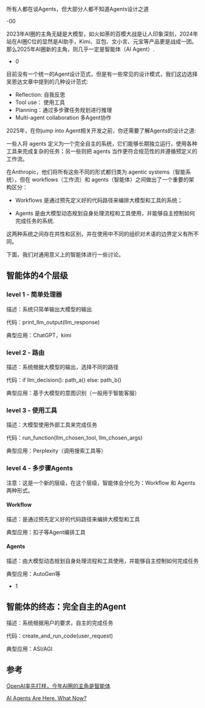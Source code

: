 所有人都在谈Agents，但大部分人都不知道Agents设计之道

-00

2023年AI圈的主角无疑是大模型，如火如荼的百模大战是让人印象深刻，2024年站在AI圈C位的显然是AI助手，Kimi、豆包、文小言、元宝等产品更是战成一团。那么2025年AI圈新的主角，则几乎一定是智能体（AI Agent）.

- 0

目前没有一个统一的Agent设计范式，但是有一些常见的设计模式，我们这边选择吴恩达文章中提到的几种设计范式:

- Reflection: 自我反思
- Tool use： 使用工具
- Planning：通过多步骤任务规划进行推理
- Multi-agent collaboration 多Agent协作

2025年，在你jump into Agent相关开发之前，你还需要了解Agents的设计之道:

一些人将 agents 定义为一个完全自主的系统，它们能够长期独立运行，使用各种工具来完成复杂的任务；另一些则把 agents 当作更符合规范性的并遵循预定义的工作流。

在Anthropic，他们将所有这些不同的形式都归类为 agentic systems（智能系统），但在 workflows（工作流）和 agents（智能体）之间做出了一个重要的架构区分：

- Workflows 是通过预先定义好的代码路径来编排大模型和工具的系统；

- Agents 是由大模型动态规划自身处理流程和工具使用，并能够自主控制如何完成任务的系统.

这两种系统之间存在共性和区别，并在使用中不同的组织对术语的边界定义有所不同。

下面，我们对通用意义上的智能体进行一些讨论。

## 智能体的4个层级

### level 1 - 简单处理器

描述：系统只简单输出大模型的输出

代码：print_llm_output(llm_response)

典型应用：ChatGPT，kimi

### level 2 - 路由

描述：系统根据大模型的输出，选择不同的路径

代码：if llm_decision(): path_a() else: path_b()

典型应用：基于大模型的意图识别（一般用于智能客服）

### level 3 - 使用工具

描述：大模型使用外部工具来完成任务

代码：run_function(llm_chosen_tool, llm_chosen_args)

典型应用：Perplexity（调用搜索工具等）

### level 4 - 多步骤Agents

注意：这是一个新的层级，在这个层级，智能体会分化为：Workflow 和 Agents两种形式。

#### Workflow

描述：是通过预先定义好的代码路径来编排大模型和工具

典型应用：扣子等Agent编排工具

#### Agents

描述：由大模型动态规划自身处理流程和工具使用，并能够自主控制如何完成任务

典型应用：AutoGen等

- 1

## 智能体的终态：完全自主的Agent

描述：系统根据用户的要求，自主的完成任务

代码：create_and_run_code(user_request)

典型应用：ASI/AGI


## 参考

[OpenAI率先打样，今年AI圈的主角是智能体](https://36kr.com/p/3128052415404292)

[AI Agents Are Here. What Now?](https://huggingface.co/blog/ethics-soc-7)
